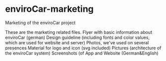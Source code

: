enviroCar-marketing
===================
Marketing of the enviroCar project

These are the marketing related files.
Flyer with basic information about enviroCar (german)
Design guideline (including fonts and color values, which are used for website and server)
Photos, we've used on several presences
Material for logo and icon (svg included)
Pictures (architecture of the enviroCar system)
Screenshots (of App and Website (German&English)
